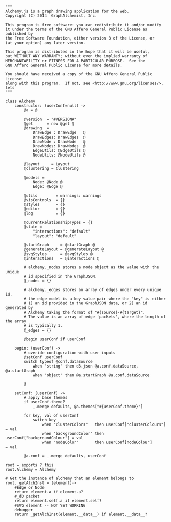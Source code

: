 <!-- For the next release
---
position: 8
title: Anotated Source
---
-->

    """
    Alchemy.js is a graph drawing application for the web.
    Copyright (C) 2014  GraphAlchemist, Inc.

    This program is free software: you can redistribute it and/or modify
    it under the terms of the GNU Affero General Public License as published by
    the Free Software Foundation, either version 3 of the License, or
    (at your option) any later version.

    This program is distributed in the hope that it will be useful,
    but WITHOUT ANY WARRANTY; without even the implied warranty of
    MERCHANTABILITY or FITNESS FOR A PARTICULAR PURPOSE.  See the
    GNU Affero General Public License for more details.

    You should have received a copy of the GNU Affero General Public License
    along with this program.  If not, see <http://www.gnu.org/licenses/>.
    lets
    """

    class Alchemy
        constructor: (userConf=null) ->
            @a = @

            @version  = "#VERSION#"
            @get      = new @get @
            @drawing  = 
                DrawEdge : DrawEdge   @
                DrawEdges: DrawEdges  @
                DrawNode : DrawNode   @
                DrawNodes: DrawNodes  @
                EdgeUtils: @EdgeUtils @
                NodeUtils: @NodeUtils @
            
            @layout     = Layout
            @clustering = Clustering
            
            @models =
                Node: @Node @
                Edge: @Edge @

            @utils        = warnings: warnings
            @visControls  = {}
            @styles       = {}
            @editor       = {}
            @log          = {}

            @currentRelationshipTypes = {}
            @state =
                "interactions": "default"
                "layout": "default"

            @startGraph     = @startGraph @
            @generateLayout = @generateLayout @
            @svgStyles      = @svgStyles @
            @interactions   = @interactions @

            # alchemy._nodes stores a node object as the value with the unique
            # id specified in the GraphJSON.
            @_nodes = {}

            # alchemy._edges stores an array of edges under every unique id.
            # the edge model is a key value pair where the "key" is either
            # 1) an id provided in the GraphJSON data, or 2) an id generated by
            # Alchemy taking the format of "#{source}-#{target}".  
            # The value is an array of edge 'packets', where the length of the array
            # is typically 1.
            @_edges = {}

            @begin userConf if userConf

        begin: (userConf) ->
            # overide configuration with user inputs
            @setConf userConf
            switch typeof @conf.dataSource
                when 'string' then d3.json @a.conf.dataSource, @a.startGraph
                when 'object' then @a.startGraph @a.conf.dataSource

            @

        setConf: (userConf) -> 
            # apply base themes
            if userConf.theme?
                _.merge defaults, @a.themes["#{userConf.theme}"]

            for key, val of userConf
                switch key
                    when "clusterColors"   then userConf["clusterColours"]   = val
                    when "backgroundColor" then userConf["backgroundColour"] = val
                    when "nodeColor"       then userConf[nodeColour]         = val

            @a.conf = _.merge defaults, userConf

    root = exports ? this
    root.Alchemy = Alchemy

    # Get the instance of alchemy that an element belongs to
    root._getAlchInst = (element)->
        #Edge or Node
        return element.a if element.a? 
        #_d3 packet
        return element.self.a if element.self?
        #SVG element -- NOT YET WORKING
        debugger
        return _getAlchInst(element.__data__) if element.__data__?